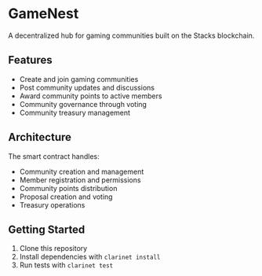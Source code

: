 # GameNest

A decentralized hub for gaming communities built on the Stacks blockchain.

## Features
- Create and join gaming communities
- Post community updates and discussions
- Award community points to active members
- Community governance through voting
- Community treasury management

## Architecture
The smart contract handles:
- Community creation and management
- Member registration and permissions
- Community points distribution
- Proposal creation and voting
- Treasury operations

## Getting Started
1. Clone this repository
2. Install dependencies with `clarinet install`
3. Run tests with `clarinet test`